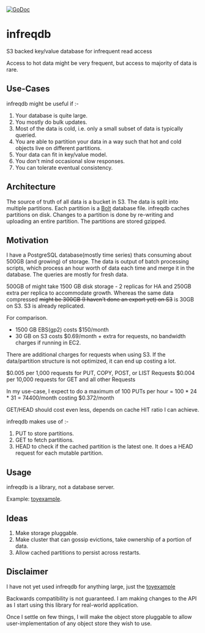 [![GoDoc](https://godoc.org/github.com/turbobytes/infreqdb?status.svg)](https://godoc.org/github.com/turbobytes/infreqdb)

# infreqdb
S3 backed key/value database for infrequent read access

Access to hot data might be very frequent, but access to majority of data is rare.

## Use-Cases

infreqdb might be useful if :-

1. Your database is quite large.
2. You mostly do bulk updates.
3. Most of the data is cold, i.e. only a small subset of data is typically queried.
4. You are able to partition your data in a way such that hot and cold objects live on different partitions.
5. Your data can fit in key/value model.
6. You don't mind occasional slow responses.
7. You can tolerate eventual consistency.

## Architecture

The source of truth of all data is a bucket in S3. The data is split into multiple partitions. Each partition is a [Bolt](https://github.com/boltdb/bolt/) database file. infreqdb caches partitions on disk. Changes to a partition is done by re-writing and uploading an entire partition. The partitions are stored gzipped.

## Motivation

I have a PostgreSQL database(mostly time series) thats consuming about 500GB (and growing) of storage. The data is output of batch processing scripts, which process an hour worth of data each time and merge it in the database. The queries are mostly for fresh data.

500GB of might take 1500 GB disk storage - 2 replicas for HA and 250GB extra per replica to accommodate growth. Whereas the same data compressed ~~might be 300GB (I haven't done an export yet) on S3~~ is 30GB on S3. S3 is already replicated.

For comparison.

- 1500 GB EBS(gp2) costs $150/month
- 30 GB on S3 costs $0.69/month + extra for requests, no bandwidth charges if running in EC2.

There are additional charges for requests when using S3. If the data/partition structure is not optimized, it can end up costing a lot.

$0.005 per 1,000 requests for PUT, COPY, POST, or LIST Requests
$0.004 per 10,000 requests for GET and all other Requests

In my use-case, I expect to do a maximum of 100 PUTs per hour = 100 * 24 * 31 = 74400/month costing $0.372/month

GET/HEAD should cost even less, depends on cache HIT ratio I can achieve.

infreqdb makes use of :-

1. PUT to store partitions.
2. GET to fetch partitions.
3. HEAD to check if the cached partition is the latest one. It does a HEAD request for each mutable partition.

## Usage

infreqdb is a library, not a database server.

Example: [toyexample](examples/toyexample).

## Ideas

1. Make storage pluggable.
2. Make cluster that can gossip evictions, take ownership of a portion of data.
3. Allow cached partitions to persist across restarts.

## Disclaimer

I have not yet used infreqdb for anything large, just the [toyexample](examples/toyexample/main.go)

Backwards compatibility is not guaranteed. I am making changes to the API as I start using this library for real-world application.

Once I settle on few things, I will make the object store pluggable to allow user-implementation of any object store they wish to use.
